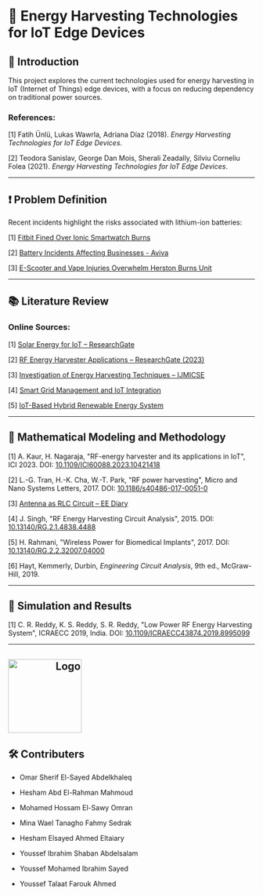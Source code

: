 # 📡 Energy Harvesting Technologies for IoT Edge Devices

## 📖 Introduction

This project explores the current technologies used for energy harvesting in IoT (Internet of Things) edge devices, with a focus on reducing dependency on traditional power sources. 

### References:
[1] Fatih Ünlü, Lukas Wawrla, Adriana Díaz (2018). *Energy Harvesting Technologies for IoT Edge Devices*.

[2] Teodora Sanislav, George Dan Mois, Sherali Zeadally, Silviu Corneliu Folea (2021). *Energy Harvesting Technologies for IoT Edge Devices*.

---

## ❗ Problem Definition

Recent incidents highlight the risks associated with lithium-ion batteries:

[1] [Fitbit Fined Over Ionic Smartwatch Burns](https://www.theverge.com/2025/1/23/24350413/fitbit-fine-ionic-smartwatch-burns)

[2] [Battery Incidents Affecting Businesses - Aviva](https://gcs.aviva.com/en-gb/news/Lithium-ion-battery-incidents-affect-more-than-half-of-businesses/)

[3] [E-Scooter and Vape Injuries Overwhelm Herston Burns Unit](https://wilstongrangenews.com.au/herston-burns-unit-overwhelmed-by-e-scooter-and-vape-injuries/)

---

## 📚 Literature Review

### Online Sources:
[1] [Solar Energy for IoT – ResearchGate](https://www.researchgate.net/search.Search.html?query=Solar+Energy+for+IoT&type=publication)

[2] [RF Energy Harvester Applications – ResearchGate (2023)](https://www.researchgate.net/publication/378082885_RF%20Energy_Harvester_and_Its_Applications_in_IoT_A_Review)

[3] [Investigation of Energy Harvesting Techniques – IJMICSE](https://international.aritekin.or.id/index.php/IJMICSE/article/view/71)

[4] [Smart Grid Management and IoT Integration](https://internationalpubls.com/index.php/pmj/article/view/1866)

[5] [IoT-Based Hybrid Renewable Energy System](https://www.researchgate.net/publication/353611601_IoT%20Based_Hybrid_Renewable_Energy_System_for_Smart_Campus)

---

## 📐 Mathematical Modeling and Methodology

[1] A. Kaur, H. Nagaraja, "RF-energy harvester and its applications in IoT", ICI 2023. DOI: [10.1109/ICI60088.2023.10421418](https://doi.org/10.1109/ICI60088.2023.10421418)

[2] L.-G. Tran, H.-K. Cha, W.-T. Park, "RF power harvesting", Micro and Nano Systems Letters, 2017. DOI: [10.1186/s40486-017-0051-0](https://doi.org/10.1186/s40486-017-0051-0)

[3] [Antenna as RLC Circuit – EE Diary](https://www.ee-diary.com/2023/06/how-antenna-as-rlc-circuit-works.html)

[4] J. Singh, "RF Energy Harvesting Circuit Analysis", 2015. DOI: [10.13140/RG.2.1.4838.4488](https://doi.org/10.13140/RG.2.1.4838.4488)

[5] H. Rahmani, "Wireless Power for Biomedical Implants", 2017. DOI: [10.13140/RG.2.2.32007.04000](https://doi.org/10.13140/RG.2.2.32007.04000)

[6] Hayt, Kemmerly, Durbin, *Engineering Circuit Analysis*, 9th ed., McGraw-Hill, 2019.

---

## 🧪 Simulation and Results

[1] C. R. Reddy, K. S. Reddy, S. R. Reddy, "Low Power RF Energy Harvesting System", ICRAECC 2019, India. DOI: [10.1109/ICRAECC43874.2019.8995099](https://doi.org/10.1109/ICRAECC43874.2019.8995099)

---

<h2>
  <span style="display: inline-block; width: 150px; text-align: right;">
    <img src="Logo.png" alt="Logo" width="150">
  </span>
</h2>

## 🛠️ Contributers

- Omar Sherif El-Sayed Abdelkhaleq
  
- Hesham Abd El-Rahman Mahmoud
  
- Mohamed Hossam El-Sawy Omran
  
- Mina Wael Tanagho Fahmy Sedrak
  
- Hesham Elsayed Ahmed Eltaiary
  
- Youssef Ibrahim Shaban Abdelsalam
  
- Youssef Mohamed Ibrahim Sayed
  
- Youssef Talaat Farouk Ahmed
